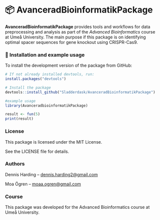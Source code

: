 # 📦 AvanceradBioinformatikPackage

**AvanceradBioinformatikPackage** 
provides tools and workflows for data preprocessing and analysis as 
part of the *Advanced Bioinformatics* course at Umeå University. 
The main purpose if this package is on identifying optimal spacer 
sequences for gene knockout using CRISPR-Cas9.

### 🚀 Installation and example usage

To install the development version of the package from GitHub:

```r
# If not already installed devtools, run:
install.packages("devtools") 

# Install the package
devtools::install_github("Sladderdask/AvanceradBioinformatikPackage")
```

```r
#example usage
library(AvanceradbioinformatikPackage)

result <- fun(5)
print(result)
```
### License
This package is licensed under the MIT License. 

See the LICENSE file for details.

### Authors
Dennis Harding – dennis.harding2@gmail.com

Moa Ögren – moaa.ogren@gmail.com

### Course
This package was developed for the Advanced Bioinformatics course at 
Umeå University.
